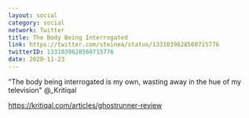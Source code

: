 ```yaml
---
layout: social
category: social
network: Twitter
title: The Body Being Interrogated
link: https://twitter.com/steinea/status/1331039628560715776
twitterID: 1331039628560715776
date: 2020-11-23
---
```


"The body being interrogated is my own, wasting away in the hue of my television" @_Kritiqal

<https://kritiqal.com/articles/ghostrunner-review>

